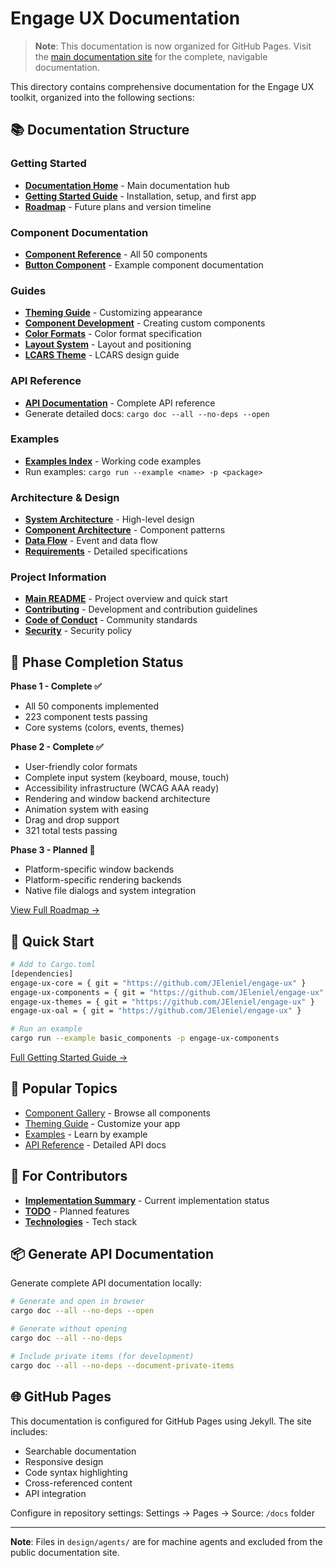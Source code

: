 # Engage UX Documentation

> **Note**: This documentation is now organized for GitHub Pages. Visit the [main documentation site](index.md) for the complete, navigable documentation.

This directory contains comprehensive documentation for the Engage UX toolkit, organized into the following sections:

## 📚 Documentation Structure

### Getting Started
- **[Documentation Home](index.md)** - Main documentation hub
- **[Getting Started Guide](getting-started.md)** - Installation, setup, and first app
- **[Roadmap](roadmap.md)** - Future plans and version timeline

### Component Documentation
- **[Component Reference](components/index.md)** - All 50 components
- **[Button Component](components/button.md)** - Example component documentation

### Guides
- **[Theming Guide](guides/theming.md)** - Customizing appearance
- **[Component Development](guides/component-development.md)** - Creating custom components
- **[Color Formats](color-formats.md)** - Color format specification
- **[Layout System](layout-system.md)** - Layout and positioning
- **[LCARS Theme](lcars-theme.md)** - LCARS design guide

### API Reference
- **[API Documentation](api/index.md)** - Complete API reference
- Generate detailed docs: `cargo doc --all --no-deps --open`

### Examples
- **[Examples Index](examples/index.md)** - Working code examples
- Run examples: `cargo run --example <name> -p <package>`

### Architecture & Design
- **[System Architecture](design/architecture/System_Architecture.md)** - High-level design
- **[Component Architecture](design/architecture/Component_Architecture.md)** - Component patterns
- **[Data Flow](design/architecture/Data_Flow.md)** - Event and data flow
- **[Requirements](design/architecture/)** - Detailed specifications

### Project Information
- **[Main README](../README.md)** - Project overview and quick start
- **[Contributing](../CONTRIBUTING.md)** - Development and contribution guidelines
- **[Code of Conduct](../CODEOFCONDUCT.md)** - Community standards
- **[Security](../SECURITY.md)** - Security policy

## 🎯 Phase Completion Status

**Phase 1 - Complete ✅**
- All 50 components implemented
- 223 component tests passing
- Core systems (colors, events, themes)

**Phase 2 - Complete ✅**
- User-friendly color formats
- Complete input system (keyboard, mouse, touch)
- Accessibility infrastructure (WCAG AAA ready)
- Rendering and window backend architecture
- Animation system with easing
- Drag and drop support
- 321 total tests passing

**Phase 3 - Planned 🚧**
- Platform-specific window backends
- Platform-specific rendering backends
- Native file dialogs and system integration

[View Full Roadmap →](roadmap.md)

## 🚀 Quick Start

```bash
# Add to Cargo.toml
[dependencies]
engage-ux-core = { git = "https://github.com/JEleniel/engage-ux" }
engage-ux-components = { git = "https://github.com/JEleniel/engage-ux" }
engage-ux-themes = { git = "https://github.com/JEleniel/engage-ux" }
engage-ux-oal = { git = "https://github.com/JEleniel/engage-ux" }

# Run an example
cargo run --example basic_components -p engage-ux-components
```

[Full Getting Started Guide →](getting-started.md)

## 📖 Popular Topics

- [Component Gallery](components/index.md) - Browse all components
- [Theming Guide](guides/theming.md) - Customize your app
- [Examples](examples/index.md) - Learn by example
- [API Reference](api/index.md) - Detailed API docs

## 🔧 For Contributors

- **[Implementation Summary](design/agents/IMPLEMENTATION_SUMMARY.md)** - Current implementation status
- **[TODO](design/agents/TODO.md)** - Planned features
- **[Technologies](design/agents/TECHNOLOGIES.md)** - Tech stack

## 📦 Generate API Documentation

Generate complete API documentation locally:

```bash
# Generate and open in browser
cargo doc --all --no-deps --open

# Generate without opening
cargo doc --all --no-deps

# Include private items (for development)
cargo doc --all --no-deps --document-private-items
```

## 🌐 GitHub Pages

This documentation is configured for GitHub Pages using Jekyll. The site includes:

- Searchable documentation
- Responsive design
- Code syntax highlighting
- Cross-referenced content
- API integration

Configure in repository settings: Settings → Pages → Source: `/docs` folder

---

**Note**: Files in `design/agents/` are for machine agents and excluded from the public documentation site.
